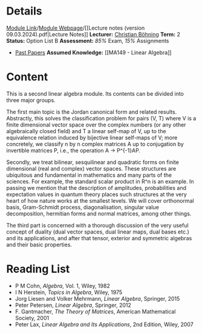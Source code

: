 # Details
[Module Link](https://courses.warwick.ac.uk/modules/2024/MA266-10)/[Module Webpage](https://warwick.ac.uk/fac/sci/maths/currentstudents/ughandbook/year2/ma266/)/[[Lecture notes (version 09.03.2024).pdf|Lecture Notes]]
**Lecturer:** [Christian Böhning](https://warwick.ac.uk/fac/sci/maths/people/staff/boehning/)
**Term:** 2
**Status:** Option List B
**Assessment:** *85%* Exam, *15%* Assignments
- [Past Papers](https://warwick.ac.uk/exampapers?q=MA266)
**Assumed Knowledge:** [[MA149 - Linear Algebra]]
# Content 
This is a second linear algebra module. Its contents can be divided into three major groups.

The first main topic is the Jordan canonical form and related results. Abstractly, this solves the classification problem for pairs (V, T) where V is a finite dimensional vector space over the complex numbers (or any other algebraically closed field) and T a linear self-map of V, up to the equivalence relation induced by bijective linear self-maps of V; more concretely, we classify n by n complex matrices A up to conjugation by invertible matrices P, i.e., the operation A -> P^{-1}AP.

Secondly, we treat bilinear, sesquilinear and quadratic forms on finite dimensional (real and complex) vector spaces. These structures are ubiquitous and fundamental in mathematics and many parts of the sciences. For example, the standard scalar product in R^n is an example. In passing we mention that the description of amplitudes, probabilities and expectation values in quantum theory places such structures at the very heart of how nature works at the smallest levels. We will cover orthonormal basis, Gram-Schmidt process, diagonalisation, singular value decomposition, hermitian forms and normal matrices, among other things.

The third part is concerned with a thorough discussion of the very useful concept of duality (dual vector spaces, dual linear maps, dual bases etc.) and its applications, and after that tensor, exterior and symmetric algebras and their basic properties.
# Reading List
- P M Cohn, _Algebra_, Vol. 1, Wiley, 1982  
- I N Herstein, _Topics in Algebra_, Wiley, 1975  
- Jorg Liesen and Volker Mehrmann, _Linear Algebra_, Springer, 2015  
- Peter Petersen, _Linear Algebra_, Springer, 2012  
- F. Gantmacher, _The Theory of Matrices_, American Mathematical Society, 2001  
- Peter Lax, _Linear Algebra and Its Applications_, 2nd Edition, Wiley, 2007